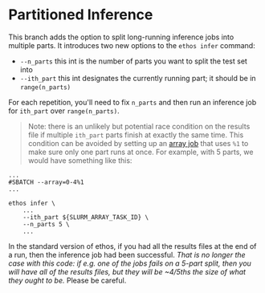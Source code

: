 # Partitioned Inference

This branch adds the option to split long-running inference jobs into multiple
parts. It introduces two new options to the `ethos infer` command:

- `--n_parts` this int is the number of parts you want to split the test set
  into
- `--ith_part` this int designates the currently running part; it should be in
  `range(n_parts)`

For each repetition, you'll need to fix `n_parts` and then run an inference job
for `ith_part` over `range(n_parts)`.

> Note: there is an unlikely but potential race condition on the results file
> if multiple `ith_part` parts finish at exactly the same time. This condition
> can be avoided by setting up an
> [array job](https://slurm.schedmd.com/job_array.html) that uses `%1` to make
> sure only one part runs at once. For example, with 5 parts, we would have
> something like this:

```
...
#SBATCH --array=0-4%1
...

ethos infer \
    ...
    --ith_part ${SLURM_ARRAY_TASK_ID} \
    --n_parts 5 \
    ...
```

In the standard version of ethos, if you had all the results files at the end
of a run, then the inference job had been successful. _That is no longer the
case with this code: if e.g. one of the jobs fails on a 5-part split, then you
will have all of the results files, but they will be ~4/5ths the size of what
they ought to be._ Please be careful.
